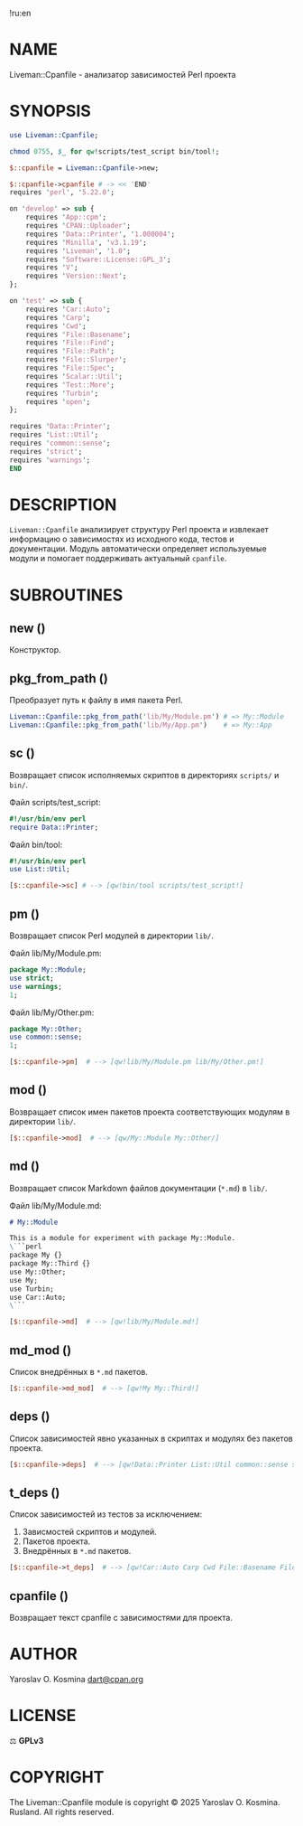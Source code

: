 !ru:en
# NAME

Liveman::Cpanfile - анализатор зависимостей Perl проекта

# SYNOPSIS

```perl
use Liveman::Cpanfile;

chmod 0755, $_ for qw!scripts/test_script bin/tool!;

$::cpanfile = Liveman::Cpanfile->new;

$::cpanfile->cpanfile # -> << 'END'
requires 'perl', '5.22.0';

on 'develop' => sub {
	requires 'App::cpm';
	requires 'CPAN::Uploader';
	requires 'Data::Printer', '1.000004';
	requires 'Minilla', 'v3.1.19';
	requires 'Liveman', '1.0';
	requires 'Software::License::GPL_3';
	requires 'V';
	requires 'Version::Next';
};

on 'test' => sub {
	requires 'Car::Auto';
	requires 'Carp';
	requires 'Cwd';
	requires 'File::Basename';
	requires 'File::Find';
	requires 'File::Path';
	requires 'File::Slurper';
	requires 'File::Spec';
	requires 'Scalar::Util';
	requires 'Test::More';
	requires 'Turbin';
	requires 'open';
};

requires 'Data::Printer';
requires 'List::Util';
requires 'common::sense';
requires 'strict';
requires 'warnings';
END
```

# DESCRIPTION

`Liveman::Cpanfile` анализирует структуру Perl проекта и извлекает информацию о зависимостях из исходного кода, тестов и документации. Модуль автоматически определяет используемые модули и помогает поддерживать актуальный `cpanfile`.

# SUBROUTINES

## new ()

Конструктор.

## pkg_from_path ()

Преобразует путь к файлу в имя пакета Perl.

```perl
Liveman::Cpanfile::pkg_from_path('lib/My/Module.pm') # => My::Module
Liveman::Cpanfile::pkg_from_path('lib/My/App.pm')    # => My::App
```

## sc ()

Возвращает список исполняемых скриптов в директориях `scripts/` и `bin/`.

Файл scripts/test_script:
```perl
#!/usr/bin/env perl
require Data::Printer;
```

Файл bin/tool:
```perl
#!/usr/bin/env perl
use List::Util;
```

```perl
[$::cpanfile->sc] # --> [qw!bin/tool scripts/test_script!]
```

## pm ()

Возвращает список Perl модулей в директории `lib/`.

Файл lib/My/Module.pm:
```perl
package My::Module;
use strict;
use warnings;
1;
```

Файл lib/My/Other.pm:
```perl
package My::Other;
use common::sense;
1;
```

```perl
[$::cpanfile->pm]  # --> [qw!lib/My/Module.pm lib/My/Other.pm!]
```

## mod ()

Возвращает список имен пакетов проекта соответствующих модулям в директории `lib/`.

```perl
[$::cpanfile->mod]  # --> [qw/My::Module My::Other/]
```

## md ()

Возвращает список Markdown файлов документации (`*.md`) в `lib/`.

Файл lib/My/Module.md:
```md
# My::Module

This is a module for experiment with package My::Module.
\```perl
package My {}
package My::Third {}
use My::Other;
use My;
use Turbin;
use Car::Auto;
\```
```

```perl
[$::cpanfile->md]  # --> [qw!lib/My/Module.md!]
```

## md_mod ()

Список внедрённых в `*.md` пакетов.

```perl
[$::cpanfile->md_mod]  # --> [qw!My My::Third!]
```

## deps ()

Список зависимостей явно указанных в скриптах и модулях без пакетов проекта.

```perl
[$::cpanfile->deps]  # --> [qw!Data::Printer List::Util common::sense strict warnings!]
```

## t_deps ()

Список зависимостей из тестов за исключением:

1. Зависмостей скриптов и модулей.
2. Пакетов проекта.
3. Внедрённых в `*.md` пакетов.

```perl
[$::cpanfile->t_deps]  # --> [qw!Car::Auto Carp Cwd File::Basename File::Find File::Path File::Slurper File::Spec Scalar::Util Test::More Turbin open!]
```

## cpanfile ()

Возвращает текст cpanfile c зависимостями для проекта.

# AUTHOR

Yaroslav O. Kosmina <dart@cpan.org>

# LICENSE

⚖ **GPLv3**

# COPYRIGHT

The Liveman::Cpanfile module is copyright © 2025 Yaroslav O. Kosmina. Rusland. All rights reserved.
